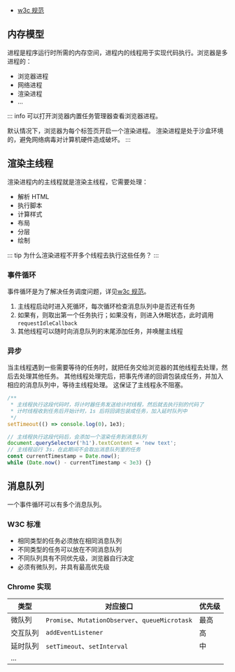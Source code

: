 -   [w3c 规范](https://html.spec.whatwg.org/multipage/webappapis.html#event-loop)

## 内存模型

进程是程序运行时所需的内存空间，进程内的线程用于实现代码执行。浏览器是多进程的：

-   浏览器进程
-   网络进程
-   渲染进程
-   ...

::: info
可以打开浏览器内置任务管理器查看浏览器进程。

默认情况下，浏览器为每个标签页开启一个渲染进程。
渲染进程是处于沙盒环境的，避免网络病毒对计算机硬件造成破坏。
:::

## 渲染主线程

渲染进程内的主线程就是渲染主线程，它需要处理：

-   解析 HTML
-   执行脚本
-   计算样式
-   布局
-   分层
-   绘制

::: tip
为什么渲染进程不开多个线程去执行这些任务？
:::

### 事件循环

事件循环是为了解决任务调度问题，详见[w3c 规范](https://html.spec.whatwg.org/multipage/webappapis.html#event-loop-processing-model)。

1. 主线程启动时进入死循环，每次循环检查消息队列中是否还有任务
2. 如果有，则取出第一个任务执行；如果没有，则进入休眠状态，此时调用 `requestIdleCallback`
3. 其他线程可以随时向消息队列的末尾添加任务，并唤醒主线程

### 异步

当主线程遇到一些需要等待的任务时，就把任务交给浏览器的其他线程去处理，然后去处理其他任务。
其他线程处理完后，把事先传递的回调包装成任务，并加入相应的消息队列中，等待主线程处理。
这保证了主线程永不阻塞。

```js
/**
 * 主线程执行这段代码时，将计时器任务发送给计时线程，然后就去执行别的代码了
 * 计时线程收到任务后开始计时，1s 后将回调包装成任务，加入延时队列中
 */
setTimeout(() => console.log(0)，1e3);
```

```js
// 主线程执行这段代码后，会添加一个渲染任务到消息队列
document.querySelector('h1').textContent = 'new text';
// 主线程运行 3s，在此期间不会取出消息队列里的任务
const currentTimestamp = Date.now();
while (Date.now() - currentTimestamp < 3e3) {}
```

## 消息队列

一个事件循环可以有多个消息队列。

### W3C 标准

-   相同类型的任务必须放在相同消息队列
-   不同类型的任务可以放在不同消息队列
-   不同队列具有不同优先级，浏览器自行决定
-   必须有微队列，并具有最高优先级

### Chrome 实现

| 类型     | 对应接口                                        | 优先级 |
| -------- | ----------------------------------------------- | ------ |
| 微队列   | `Promise`、`MutationObserver`、`queueMicrotask` | 最高   |
| 交互队列 | `addEventListener`                              | 高     |
| 延时队列 | `setTimeout`、`setInterval`                     | 中     |
| ...      |                                                 |        |

